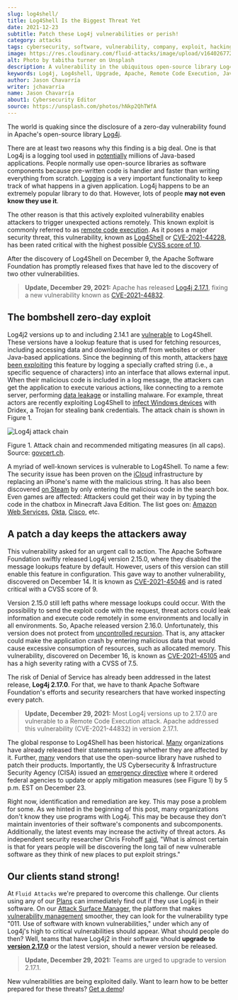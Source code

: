 ```yaml
---
slug: log4shell/
title: Log4Shell Is the Biggest Threat Yet
date: 2021-12-23
subtitle: Patch these Log4j vulnerabilities or perish!
category: attacks
tags: cybersecurity, software, vulnerability, company, exploit, hacking
image: https://res.cloudinary.com/fluid-attacks/image/upload/v1640267729/blog/log4shell/cover_log4shell.webp
alt: Photo by tabitha turner on Unsplash
description: A vulnerability in the ubiquitous open-source library Log4j has revealed terrifying exploit possibilities. Learn what it is and what you should do about it.
keywords: Log4j, Log4shell, Upgrade, Apache, Remote Code Execution, Java, Vulnerability, Ethical Hacking, Pentesting
author: Jason Chavarría
writer: jchavarria
name: Jason Chavarría
about1: Cybersecurity Editor
source: https://unsplash.com/photos/hNkp2QhTWfA
---
```


The world is quaking
since the disclosure of a zero-day vulnerability
found in Apache's open-source library [Log4j](https://logging.apache.org/log4j/2.x/manual/index.html).

There are at least two reasons why this finding is a big deal.
One is that Log4j is a logging tool used in [potentially](https://www.csoonline.com/article/3644472/apache-log4j-vulnerability-actively-exploited-impacting-millions-of-java-based-apps.html)
millions of Java-based applications.
People normally use open-source libraries as software components because
pre-written code is handier and faster than writing everything from scratch.
[Logging](https://www.wired.com/story/log4j-log4shell/)
is a very important functionality
to keep track of what happens in a given application.
Log4j happens to be an extremely popular library to do that.
However,
lots of people **may not even know they use it**.

The other reason is
that this actively exploited vulnerability enables attackers
to trigger unexpected actions remotely.
This known exploit is commonly referred to as [remote code execution](../close-invisible-doors/).
As it poses a major security threat,
this vulnerability,
known as [Log4Shell](https://www.lunasec.io/docs/blog/log4j-zero-day/)
or [CVE-2021-44228](https://cve.mitre.org/cgi-bin/cvename.cgi?name=CVE-2021-44228),
has been rated critical with the highest possible [CVSS score of 10](https://nvd.nist.gov/vuln/detail/CVE-2021-44228).

After the discovery of Log4Shell on December 9,
the Apache Software Foundation has promptly released fixes
that have led to the discovery of two other vulnerabilities.

> **Update, December 29, 2021:**
> Apache has released [Log4j 2.17.1](https://logging.apache.org/log4j/2.x/security.html),
> fixing a new vulnerability
> known as [CVE-2021-44832](https://nvd.nist.gov/vuln/detail/CVE-2021-44832).

## The bombshell zero-day exploit

Log4j2 versions up to and including 2.14.1 are [vulnerable](https://logging.apache.org/log4j/2.x/security.html)
to Log4Shell.
These versions have a lookup feature that is used for fetching resources,
including accessing data
and downloading stuff from websites or other Java-based applications.
Since the beginning of this month,
attackers [have been exploiting](https://www.zdnet.com/article/log4j-flaw-attackers-are-making-thousands-of-attempts-to-exploit-this-severe-vulnerability/)
this feature
by logging a specially crafted string
(i.e., a specific sequence of characters)
into an interface that allows external input.
When their malicious code is included in a log message,
the attackers can get the application to execute various actions,
like connecting to a remote server,
performing [data leakage](https://www.microsoft.com/security/blog/2021/12/11/guidance-for-preventing-detecting-and-hunting-for-cve-2021-44228-log4j-2-exploitation/)
or installing malware.
For example,
threat actors are recently exploiting Log4Shell to [infect Windows devices](https://www.bleepingcomputer.com/news/security/log4j-vulnerability-now-used-to-install-dridex-banking-malware/)
with Dridex,
a Trojan for stealing bank credentials.
The attack chain is shown in Figure 1.

<div class="imgblock">

![Log4j attack chain](https://res.cloudinary.com/fluid-attacks/image/upload/v1640275685/blog/log4shell/log4shell-Figure-1.webp)

<div class="title">

Figure 1. Attack chain and recommended mitigating measures (in all caps).
Source: [govcert.ch](https://www.govcert.ch/blog/zero-day-exploit-targeting-popular-java-library-log4j/assets/log4j_attack.png).

</div>

</div>

A myriad of well-known services is vulnerable to Log4Shell.
To name a few:
The security issue has been proven on the [iCloud](https://www.lunasec.io/docs/blog/log4j-zero-day/)
infrastructure by replacing an iPhone's name with the malicious string.
It has also been discovered [on Steam](https://news.ycombinator.com/item?id=29499773)
by only entering the malicious code in the search box.
Even games are affected:
Attackers could get their way in by typing the code in the chatbox
in Minecraft Java Edition.
The list goes on:
[Amazon Web Services](https://aws.amazon.com/security/security-bulletins/AWS-2021-006/),
[Okta](https://sec.okta.com/articles/2021/12/log4shell),
[Cisco](https://tools.cisco.com/security/center/content/CiscoSecurityAdvisory/cisco-sa-apache-log4j-qRuKNEbd),
etc.

## A patch a day keeps the attackers away

This vulnerability asked for an urgent call to action.
The Apache Software Foundation swiftly released Log4j version 2.15.0,
where they disabled the message lookups feature by default.
However,
users of this version can still enable this feature in configuration.
This gave way to another vulnerability,
discovered on December 14.
It is known as [CVE-2021-45046](https://cve.mitre.org/cgi-bin/cvename.cgi?name=CVE-2021-45046)
and is rated critical with a CVSS score of 9.

Version 2.15.0 still left paths where message lookups could occur.
With the possibility to send the exploit code with the request,
threat actors could leak information
and execute code remotely in some environments
and locally in all environments.
So,
Apache released version 2.16.0.
Unfortunately, this version does not protect from [uncontrolled recursion](http://cwe.mitre.org/data/definitions/674.html).
That is,
any attacker could make the application crash by entering malicious data
that would cause excessive consumption of resources,
such as allocated memory.
This vulnerability,
discovered on December 16,
is known as  [CVE-2021-45105](https://cve.mitre.org/cgi-bin/cvename.cgi?name=CVE-2021-45105)
and has a high severity rating with a CVSS of 7.5.

The risk of Denial of Service has already been addressed in the latest release,
**Log4j 2.17.0**.
For that,
we have to thank Apache Software Foundation's efforts
and security researchers that have worked inspecting every patch.

> **Update, December 29, 2021:**
> Most Log4j versions up to 2.17.0 are vulnerable
> to a Remote Code Execution attack.
> Apache addressed this vulnerability \(CVE-2021-44832\)
> in version 2.17.1.

The global response to Log4Shell has been historical.
[Many](https://gist.github.com/SwitHak/b66db3a06c2955a9cb71a8718970c592)
organizations have already released their statements
saying whether they are affected by it.
Further,
[many](https://www.govcert.ch/blog/zero-day-exploit-targeting-popular-java-library-log4j/)
vendors that use the open-source library have rushed to patch their products.
Importantly,
the US Cybersecurity & Infrastructure Security Agency (CISA)
issued an [emergency directive](https://www.cisa.gov/emergency-directive-22-02)
where it ordered federal agencies to update
or apply mitigation measures (see Figure 1) by 5 p.m. EST on December 23.

Right now,
identification and remediation are key.
This may pose a problem for some.
As we hinted in the beginning of this post,
many organizations don't know
they use programs with Log4j.
This may be because
they don't maintain inventories of their software's components
and subcomponents.
Additionally,
the latest events may increase the activity of threat actors.
As independent security researcher Chris Frohoff [said](https://www.wired.com/story/log4j-log4shell/),
"What is almost certain is
that for years people will be discovering
the long tail of new vulnerable software
as they think of new places to put exploit strings."

## Our clients stand strong!

At `Fluid Attacks`
we're prepared to overcome this challenge.
Our clients using any of our [Plans](../../plans/)
can immediately find out if they use Log4j in their software.
On our [Attack Surface Manager](../../categories/asm/),
the platform that makes [vulnerability management](../../solutions/vulnerability-management/)
smoother,
they can look for the vulnerability type
"011. Use of software with known vulnerabilities,"
under which any of Log4j's high to critical vulnerabilities should appear.
What should people do then?
Well,
teams that have Log4j2 in their software should
**upgrade to [version 2.17.0](https://logging.apache.org/log4j/2.x/download.html)**
or the latest version,
should a newer version be released.

> **Update, December 29, 2021:**
> Teams are urged to upgrade to version 2.17.1.

New vulnerabilities are being exploited daily.
Want to learn how to be better prepared for these threats?
[Get a demo](../../contact-us/)\!
